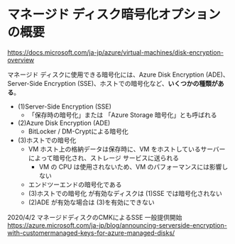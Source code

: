 # マネージド ディスク暗号化オプションの概要

https://docs.microsoft.com/ja-jp/azure/virtual-machines/disk-encryption-overview

マネージド ディスクに使用できる暗号化には、Azure Disk Encryption (ADE)、Server-Side Encryption (SSE)、ホストでの暗号化など、**いくつかの種類がある**。

- (1)Server-Side Encryption (SSE)
  - 「保存時の暗号化」または 「Azure Storage 暗号化」とも呼ばれる
- (2)Azure Disk Encryption (ADE)
  - BitLocker / DM-Cryptによる暗号化
- (3)ホストでの暗号化
  - VM ホスト上の格納データは保存時に、VM をホストしているサーバーによって暗号化され、ストレージ サービスに送られる
    - VM の CPU は使用されないため、VM のパフォーマンスには影響しない
  - エンドツーエンドの暗号化である
  - (3)ホストでの暗号化 が有効なディスクは (1)SSE では暗号化されない
  - (2)ADE が有効な場合は (3)を有効にできない


2020/4/2 マネージドディスクのCMKによるSSE 一般提供開始
https://azure.microsoft.com/ja-jp/blog/announcing-serverside-encryption-with-customermanaged-keys-for-azure-managed-disks/
